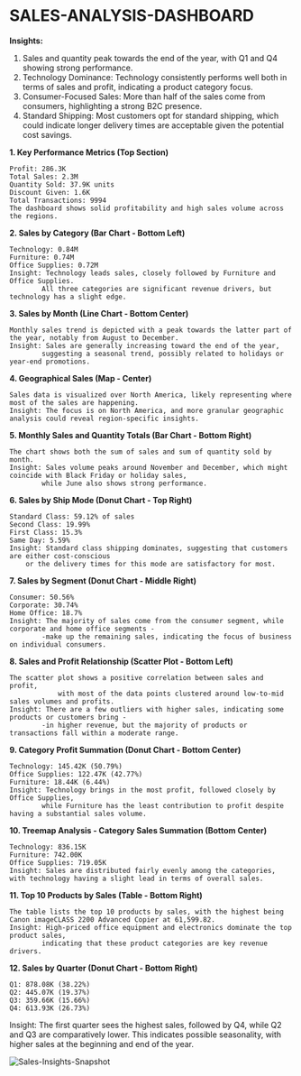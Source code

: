 # SALES-ANALYSIS-DASHBOARD

**Insights:**

1. Sales and quantity peak towards the end of the year, with Q1 and Q4 showing strong performance.
2. Technology Dominance: Technology consistently performs well both in terms of sales and profit, indicating a product category focus.
3. Consumer-Focused Sales: More than half of the sales come from consumers, highlighting a strong B2C presence.
4. Standard Shipping: Most customers opt for standard shipping, which could indicate longer delivery times are acceptable given the potential cost savings.

**1. Key Performance Metrics (Top Section)**

    Profit: 286.3K
    Total Sales: 2.3M
    Quantity Sold: 37.9K units
    Discount Given: 1.6K
    Total Transactions: 9994
    The dashboard shows solid profitability and high sales volume across the regions.

**2. Sales by Category (Bar Chart - Bottom Left)**

    Technology: 0.84M
    Furniture: 0.74M
    Office Supplies: 0.72M
    Insight: Technology leads sales, closely followed by Furniture and Office Supplies.
            All three categories are significant revenue drivers, but technology has a slight edge.

**3. Sales by Month (Line Chart - Bottom Center)**

    Monthly sales trend is depicted with a peak towards the latter part of the year, notably from August to December.
    Insight: Sales are generally increasing toward the end of the year, 
            suggesting a seasonal trend, possibly related to holidays or year-end promotions.

**4. Geographical Sales (Map - Center)**

    Sales data is visualized over North America, likely representing where most of the sales are happening.
    Insight: The focus is on North America, and more granular geographic analysis could reveal region-specific insights.

**5. Monthly Sales and Quantity Totals (Bar Chart - Bottom Right)**

    The chart shows both the sum of sales and sum of quantity sold by month.
    Insight: Sales volume peaks around November and December, which might coincide with Black Friday or holiday sales, 
            while June also shows strong performance.

**6. Sales by Ship Mode (Donut Chart - Top Right)**

    Standard Class: 59.12% of sales
    Second Class: 19.99%
    First Class: 15.3%
    Same Day: 5.59%
    Insight: Standard class shipping dominates, suggesting that customers are either cost-conscious 
        or the delivery times for this mode are satisfactory for most.

**7. Sales by Segment (Donut Chart - Middle Right)**

    Consumer: 50.56%
    Corporate: 30.74%
    Home Office: 18.7%
    Insight: The majority of sales come from the consumer segment, while corporate and home office segments -
            -make up the remaining sales, indicating the focus of business on individual consumers.

**8. Sales and Profit Relationship (Scatter Plot - Bottom Left)**

    The scatter plot shows a positive correlation between sales and profit, 
                with most of the data points clustered around low-to-mid sales volumes and profits.
    Insight: There are a few outliers with higher sales, indicating some products or customers bring -
            -in higher revenue, but the majority of products or transactions fall within a moderate range.

**9. Category Profit Summation (Donut Chart - Bottom Center)**

    Technology: 145.42K (50.79%)
    Office Supplies: 122.47K (42.77%)
    Furniture: 18.44K (6.44%)
    Insight: Technology brings in the most profit, followed closely by Office Supplies,
            while Furniture has the least contribution to profit despite having a substantial sales volume.

**10. Treemap Analysis - Category Sales Summation (Bottom Center)**

    Technology: 836.15K
    Furniture: 742.00K
    Office Supplies: 719.05K
    Insight: Sales are distributed fairly evenly among the categories, with technology having a slight lead in terms of overall sales.

**11. Top 10 Products by Sales (Table - Bottom Right)**

    The table lists the top 10 products by sales, with the highest being Canon imageCLASS 2200 Advanced Copier at 61,599.82.
    Insight: High-priced office equipment and electronics dominate the top product sales,
            indicating that these product categories are key revenue drivers.

**12. Sales by Quarter (Donut Chart - Bottom Right)**
    
    Q1: 878.08K (38.22%)
    Q2: 445.07K (19.37%)
    Q3: 359.66K (15.66%)
    Q4: 613.93K (26.73%)

Insight: The first quarter sees the highest sales, followed by Q4, while Q2 and Q3 are comparatively lower. This indicates possible seasonality, with higher sales at the beginning and end of the year.


![Sales-Insights-Snapshot](https://github.com/user-attachments/assets/0cab0613-58ea-4de2-b54d-6ad2f6ce5472)
